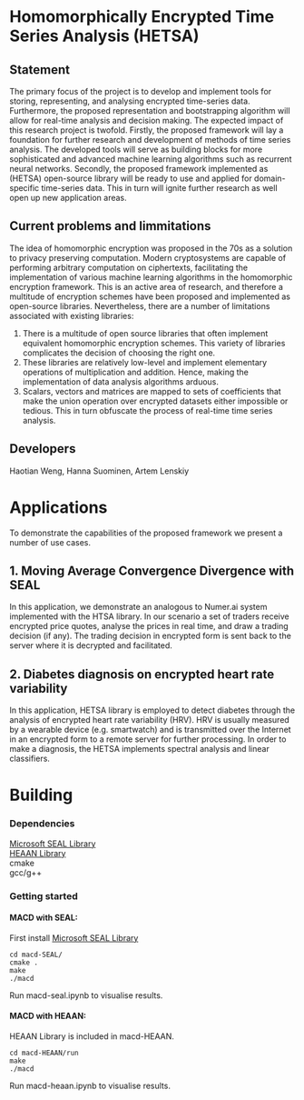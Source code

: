 # Homomorphically Encrypted Time Series Analysis (HETSA)

## Statement 
The primary focus of the project is to develop and implement tools for storing, representing, and analysing encrypted time-series data. Furthermore, the proposed representation and bootstrapping algorithm will allow for real-time analysis and decision making. The expected impact of this research project is twofold. Firstly, the proposed framework will lay a foundation for further research and development of methods of time series analysis. The developed tools will serve as building blocks for more sophisticated and advanced machine learning algorithms such as recurrent neural networks. Secondly, the proposed framework implemented as (HETSA) open-source library will be ready to use and applied for domain-specific time-series data. This in turn will ignite further research as well open up new application areas.

## Current problems and limmitations

The idea of homomorphic encryption was proposed in the 70s as a solution to privacy preserving computation. Modern cryptosystems are capable of performing arbitrary computation on ciphertexts, facilitating the implementation of various machine learning algorithms in the homomorphic encryption framework. This is an active area of research, and therefore a multitude of encryption schemes have been proposed and implemented as open-source libraries.   Nevertheless, there are a number of limitations associated with existing libraries:

1. There is a multitude of open source libraries that often implement equivalent homomorphic encryption schemes. This variety of libraries complicates the decision of choosing the right one.
2. These libraries are relatively low-level and implement elementary operations of multiplication and addition. Hence, making the implementation of data analysis algorithms arduous.
3. Scalars, vectors and matrices are mapped to sets of coefficients that make the union operation over encrypted datasets either impossible or tedious. This in turn obfuscate the process of real-time time series analysis.

## Developers

Haotian Weng, Hanna Suominen, Artem Lenskiy


# Applications
To demonstrate the capabilities of the proposed framework we present a number of use cases.

## 1. Moving Average Convergence Divergence with SEAL

In this application, we demonstrate an analogous to Numer.ai system implemented with the HTSA library. In our scenario a set of traders receive encrypted price quotes, analyse the prices in real time, and draw a trading decision (if any). The trading decision in encrypted form is sent back to the server where it is decrypted and facilitated.

## 2. Diabetes diagnosis on encrypted heart rate variability

In this application, HETSA library is employed to detect diabetes through the analysis of encrypted heart rate variability (HRV). HRV is usually measured by a wearable device (e.g. smartwatch) and is transmitted over the Internet in an encrypted form to a remote server for further processing. In order to make a diagnosis, the HETSA implements spectral analysis and linear classifiers. 

# Building

### Dependencies
[Microsoft SEAL Library](https://github.com/Microsoft/SEAL)   
[HEAAN Library](https://github.com/snucrypto/HEAAN)  
cmake  
gcc/g++  
### Getting started  
#### MACD with SEAL:  
First install [Microsoft SEAL Library](https://github.com/Microsoft/SEAL)  
````
cd macd-SEAL/
cmake .
make
./macd
````
Run macd-seal.ipynb to visualise results.  
#### MACD with HEAAN:  
HEAAN Library is included in macd-HEAAN.  
````
cd macd-HEAAN/run
make
./macd
````
Run macd-heaan.ipynb to visualise results.  